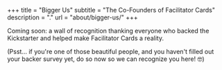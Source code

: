 +++
title = "Bigger Us"
subtitle = "The Co-Founders of Facilitator Cards"
description = "."
url = "about/bigger-us/"
+++

Coming soon: a wall of recognition thanking everyone who backed the Kickstarter and helped make Facilitator Cards a reality.

(Psst... if you're one of those beautiful people, and you haven't filled out your backer survey yet, do so now so we can recognize you here! 🤓)